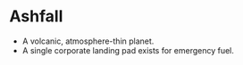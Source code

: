 # Ashfall
- A volcanic, atmosphere-thin planet.
- A single corporate landing pad exists for emergency fuel.
